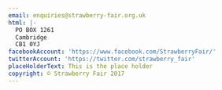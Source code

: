 ```yaml
---
email: enquiries@strawberry-fair.org.uk
html: |-
  PO BOX 1261
  Cambridge
  CB1 0YJ
facebookAccount: 'https://www.facebook.com/StrawberryFair/'
twitterAccount: 'https://twitter.com/strawberry_fair'
placeHolderText: This is the place holder
copyright: © Strawberry Fair 2017
---
```


